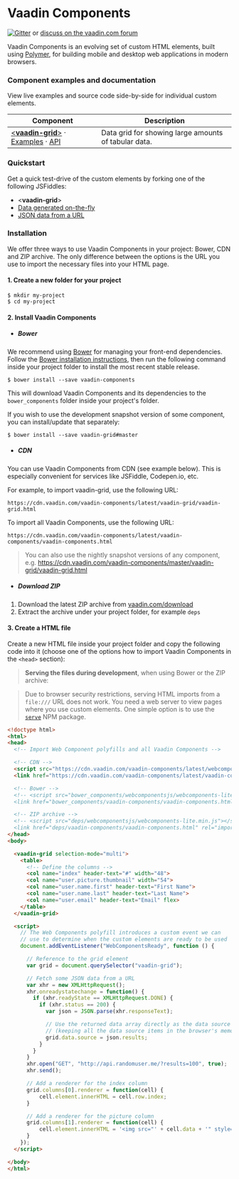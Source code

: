 # Vaadin Components

[![Gitter](https://badges.gitter.im/Join%20Chat.svg)](https://gitter.im/vaadin/vaadin-components?utm_source=badge&utm_medium=badge&utm_campaign=pr-badge) or [discuss on the vaadin.com forum](https://vaadin.com/forum/#!/category/9848927/)

Vaadin Components is an evolving set of custom HTML elements, built using [Polymer](https://www.polymer-project.org), for building mobile and desktop web applications in modern browsers.

### Component examples and documentation

View live examples and source code side-by-side for individual custom elements.

| Component | Description |
| --- | --- |
| [<**vaadin-grid**>](https://github.com/vaadin/vaadin-grid) &middot; [Examples](https://cdn.vaadin.com/vaadin-components/latest/vaadin-grid/demo/) &middot; [API](https://cdn.vaadin.com/vaadin-components/latest/vaadin-components/apidoc/#vaadin-grid) | Data grid for showing large amounts of tabular data. |


### Quickstart

 Get a quick test-drive of the custom elements by forking one of the following JSFiddles:

- &lt;**vaadin-grid**&gt;
 - [Data generated on-the-fly](http://jsfiddle.net/jounik/tvk1235r/)
 - [JSON data from a URL](http://jsfiddle.net/jounik/tLour4gv/)

### Installation

We offer three ways to use Vaadin Components in your project: Bower, CDN and ZIP archive. The only difference between the options is the URL you use to import the necessary files into your HTML page.

#### 1. Create a new folder for your project

 ```shell
 $ mkdir my-project
 $ cd my-project
 ```

#### 2. Install Vaadin Components

- ##### Bower

 We recommend using [Bower](http://bower.io) for managing your front-end dependencies. Follow the [Bower installation instructions](http://bower.io/#install-bower), then run the following command inside your project folder to install the most recent stable release.

 ```shell
 $ bower install --save vaadin-components
 ```

 This will download Vaadin Components and its dependencies to the `bower_components` folder inside your project's folder.
 
 If you wish to use the development snapshot version of some component, you can install/update that separately:
 
 ```shell
 $ bower install --save vaadin-grid#master
 ```

- ##### CDN

 You can use Vaadin Components from CDN (see example below). This is especially convenient for services like JSFiddle, Codepen.io, etc.

 For example, to import vaadin-grid, use the following URL:

   `https://cdn.vaadin.com/vaadin-components/latest/vaadin-grid/vaadin-grid.html`

 To import all Vaadin Components, use the following URL:

   `https://cdn.vaadin.com/vaadin-components/latest/vaadin-components/vaadin-components.html`

 > You can also use the nightly snapshot versions of any component, e.g. https://cdn.vaadin.com/vaadin-components/master/vaadin-grid/vaadin-grid.html


- ##### Download ZIP

 1. Download the latest ZIP archive from [vaadin.com/download](https://vaadin.com/download#components)
 2. Extract the archive under your project folder, for example `deps`

#### 3. Create a HTML file

 Create a new HTML file inside your project folder and copy the following code into it (choose one of the options how to import Vaadin Components in the `<head>` section):

 > **Serving the files during development**, when using Bower or the ZIP archive:

 > Due to browser security restrictions, serving HTML imports from a `file:///` URL does not work. You need a web server to view pages where you use custom elements. One simple option is to use the [`serve`](https://www.npmjs.com/package/serve) NPM package.

  ```html
<!doctype html>
<html>
  <head>
    <!-- Import Web Component polyfills and all Vaadin Components -->

    <!-- CDN -->
    <script src="https://cdn.vaadin.com/vaadin-components/latest/webcomponentsjs/webcomponents-lite.min.js"></script>
    <link href="https://cdn.vaadin.com/vaadin-components/latest/vaadin-components/vaadin-components.html" rel="import">

    <!-- Bower -->
    <!-- <script src="bower_components/webcomponentsjs/webcomponents-lite.min.js"></script>
    <link href="bower_components/vaadin-components/vaadin-components.html" rel="import"> -->

    <!-- ZIP archive -->
    <!-- <script src="deps/webcomponentsjs/webcomponents-lite.min.js"></script>
    <link href="deps/vaadin-components/vaadin-components.html" rel="import"> -->
  </head>
  <body>

    <vaadin-grid selection-mode="multi">
      <table>
        <!-- Define the columns -->
        <col name="index" header-text="#" width="48">
        <col name="user.picture.thumbnail" width="54">
        <col name="user.name.first" header-text="First Name">
        <col name="user.name.last" header-text="Last Name">
        <col name="user.email" header-text="Email" flex>
      </table>
    </vaadin-grid>

    <script>
      // The Web Components polyfill introduces a custom event we can
      // use to determine when the custom elements are ready to be used
      document.addEventListener("WebComponentsReady", function () {

        // Reference to the grid element
        var grid = document.querySelector("vaadin-grid");

        // Fetch some JSON data from a URL
        var xhr = new XMLHttpRequest();
        xhr.onreadystatechange = function() {
          if (xhr.readyState == XMLHttpRequest.DONE) {
            if (xhr.status == 200) {
              var json = JSON.parse(xhr.responseText);

              // Use the returned data array directly as the data source
              // (keeping all the data source items in the browser's memory)
              grid.data.source = json.results;
            }
          }
        }
        xhr.open("GET", "http://api.randomuser.me/?results=100", true);
        xhr.send();

        // Add a renderer for the index column
        grid.columns[0].renderer = function(cell) {
            cell.element.innerHTML = cell.row.index;
        }

        // Add a renderer for the picture column
        grid.columns[1].renderer = function(cell) {
            cell.element.innerHTML = '<img src="' + cell.data + '" style="width: 24px;">';
        }
      });
    </script>

  </body>
</html>
  ```
